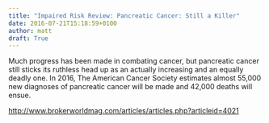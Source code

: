 ```yaml
---
title: "Impaired Risk Review: Pancreatic Cancer: Still a Killer"
date: 2016-07-21T15:18:59+0100
author: matt
draft: True
---
```

Much progress has been made in combating cancer, but pancreatic cancer still sticks its ruthless head up as an actually increasing and an equally deadly one. In 2016, The American Cancer Society estimates almost 55,000 new diagnoses of pancreatic cancer will be made and 42,000 deaths will ensue.

http://www.brokerworldmag.com/articles/articles.php?articleid=4021

